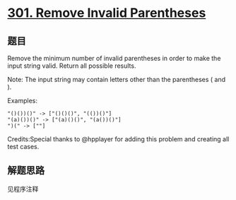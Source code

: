 # [301. Remove Invalid Parentheses](https://leetcode.com/problems/remove-invalid-parentheses/)

## 题目

Remove the minimum number of invalid parentheses in order to make the input string valid. Return all possible results.

Note: The input string may contain letters other than the parentheses ( and ).

Examples:

```shell
"()())()" -> ["()()()", "(())()"]
"(a)())()" -> ["(a)()()", "(a())()"]
")(" -> [""]
```

Credits:Special thanks to @hpplayer for adding this problem and creating all test cases.

## 解题思路

见程序注释
